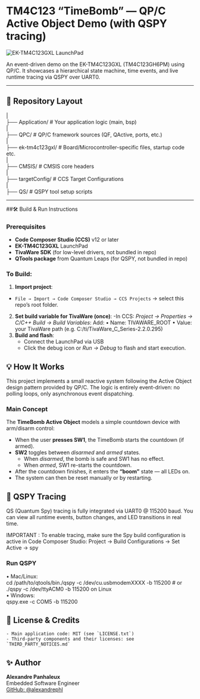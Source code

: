 # TM4C123 “TimeBomb” — QP/C Active Object Demo (with QSPY tracing)

![EK-TM4C123GXL LaunchPad](img/pic_board.jpg)

An event-driven demo on the EK-TM4C123GXL (TM4C123GH6PM) using QP/C.
It showcases a hierarchical state machine, time events, and live runtime tracing via QSPY over UART0.

---

## 📂 Repository Layout

|  
├── Application/                 	# Your application logic (main, bsp)  
|  
├── QPC/               		    	# QP/C framework sources (QF, QActive, ports, etc.)  
|  
├── ek-tm4c123gxl/               	# Board/Microcontroller-specific files, startup code etc.  
|  
├── CMSIS/               		    # CMSIS core headers  
|  
├── targetConfig/                	# CCS Target Configurations  
|  
├── QS/                				# QSPY tool setup scripts  

---

##🛠 Build & Run Instructions

### Prerequisites

- **Code Composer Studio (CCS)** v12 or later  
- **EK-TM4C123GXL** LaunchPad  
- **TivaWare SDK** (for low-level drivers, not bundled in repo)
- **QTools package** from Quantum Leaps (for QSPY, not bundled in repo)

### To Build:

1. **Import project**:
  - `File → Import → Code Composer Studio → CCS Projects` → select this repo’s root folder.
2. **Set build variable for TivaWare (once)**:
	-In CCS: *Project → Properties → C/C++ Build → Build Variables*:
		Add: 
		•	Name: TIVAWARE_ROOT
		•	Value: your TivaWare path (e.g. C:/ti/TivaWare_C_Series-2.2.0.295)
5. **Build and flash**:
	- Connect the LaunchPad via USB  
	- Click the debug icon or *Run → Debug* to flash and start execution.

## 💡 How It Works

This project implements a small reactive system following the Active Object design pattern provided by QP/C.
The logic is entirely event-driven: no polling loops, only asynchronous event dispatching.

### Main Concept

The **TimeBomb Active Object** models a simple countdown device with arm/disarm control:
- When the user **presses SW1**, the TimeBomb starts the countdown (if armed).  
- **SW2** toggles between *disarmed* and *armed* states.  
  - When *disarmed*, the bomb is safe and SW1 has no effect.  
  - When *armed*, SW1 re-starts the countdown.  
- After the countdown finishes, it enters the **“boom”** state — all LEDs on.  
- The system can then be reset manually or by restarting.  

## 📡 QSPY Tracing

QS (Quantum Spy) tracing is fully integrated via UART0 @ 115200 baud.
You can view all runtime events, button changes, and LED transitions in real time.

IMPORTANT : To enable tracing, make sure the Spy build configuration is active in Code Composer Studio:
Project → Build Configurations → Set Active → spy

### Run QSPY

•	Mac/Linux:  
    cd /path/to/qtools/bin./qspy -c /dev/cu.usbmodemXXXX -b 115200
    # or ./qspy -c /dev/ttyACM0 -b 115200 on Linux  
•	Windows:  
    qspy.exe -c COM5 -b 115200

## 📄 License & Credits

	- Main application code: MIT (see `LICENSE.txt`)
	- Third-party components and their licenses: see `THIRD_PARTY_NOTICES.md`

## ✨ Author
**Alexandre Panhaleux**  
Embedded Software Engineer  
[GitHub: @alexandrephl](https://github.com/alexandrephl)
